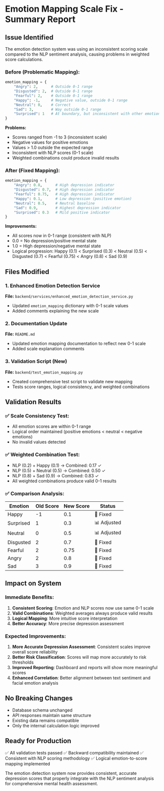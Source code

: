 # Emotion Mapping Scale Fix - Summary Report

## Issue Identified
The emotion detection system was using an inconsistent scoring scale compared to the NLP sentiment analysis, causing problems in weighted score calculations.

### Before (Problematic Mapping):
```python
emotion_mapping = {
    "Angry": 2,      # Outside 0-1 range
    "Disgusted": 2,  # Outside 0-1 range
    "Fearful": 2,    # Outside 0-1 range
    "Happy": -1,     # Negative value, outside 0-1 range
    "Neutral": 0,    # Correct
    "Sad": 3,        # Way outside 0-1 range
    "Surprised": 1   # At boundary, but inconsistent with other emotions
}
```

**Problems:**
- Scores ranged from -1 to 3 (inconsistent scale)
- Negative values for positive emotions
- Values > 1.0 outside the expected range
- Inconsistent with NLP scores (0-1 scale)
- Weighted combinations could produce invalid results

### After (Fixed Mapping):
```python
emotion_mapping = {
    "Angry": 0.8,      # High depression indicator
    "Disgusted": 0.7,  # High depression indicator  
    "Fearful": 0.75,   # High depression indicator
    "Happy": 0.1,      # Low depression (positive emotion)
    "Neutral": 0.5,    # Neutral baseline
    "Sad": 0.9,        # Highest depression indicator
    "Surprised": 0.3   # Mild positive indicator
}
```

**Improvements:**
- All scores now in 0-1 range (consistent with NLP)
- 0.0 = No depression/positive mental state
- 1.0 = High depression/negative mental state
- Logical progression: Happy (0.1) < Surprised (0.3) < Neutral (0.5) < Disgusted (0.7) < Fearful (0.75) < Angry (0.8) < Sad (0.9)

## Files Modified

### 1. Enhanced Emotion Detection Service
**File:** `backend/services/enhanced_emotion_detection_service.py`
- Updated `emotion_mapping` dictionary with 0-1 scale values
- Added comments explaining the new scale

### 2. Documentation Update
**File:** `README.md`
- Updated emotion mapping documentation to reflect new 0-1 scale
- Added scale explanation comments

### 3. Validation Script (New)
**File:** `backend/test_emotion_mapping.py`
- Created comprehensive test script to validate new mapping
- Tests score ranges, logical consistency, and weighted combinations

## Validation Results

### ✅ Scale Consistency Test:
- All emotion scores are within 0-1 range
- Logical order maintained (positive emotions < neutral < negative emotions)
- No invalid values detected

### ✅ Weighted Combination Test:
- NLP (0.2) + Happy (0.1) → Combined: 0.17 ✓
- NLP (0.5) + Neutral (0.5) → Combined: 0.50 ✓  
- NLP (0.8) + Sad (0.9) → Combined: 0.83 ✓
- All weighted combinations produce valid 0-1 results

### ✅ Comparison Analysis:
| Emotion   | Old Score | New Score | Status |
|-----------|-----------|-----------|---------|
| Happy     | -1        | 0.1       | 🔧 Fixed |
| Surprised | 1         | 0.3       | 📊 Adjusted |
| Neutral   | 0         | 0.5       | 📊 Adjusted |
| Disgusted | 2         | 0.7       | 🔧 Fixed |
| Fearful   | 2         | 0.75      | 🔧 Fixed |
| Angry     | 2         | 0.8       | 🔧 Fixed |
| Sad       | 3         | 0.9       | 🔧 Fixed |

## Impact on System

### Immediate Benefits:
1. **Consistent Scoring**: Emotion and NLP scores now use same 0-1 scale
2. **Valid Combinations**: Weighted averages always produce valid results
3. **Logical Mapping**: More intuitive score interpretation
4. **Better Accuracy**: More precise depression assessment

### Expected Improvements:
1. **More Accurate Depression Assessment**: Consistent scales improve overall score reliability
2. **Better Risk Classification**: Scores will map more accurately to risk thresholds
3. **Improved Reporting**: Dashboard and reports will show more meaningful scores
4. **Enhanced Correlation**: Better alignment between text sentiment and facial emotion analysis

## No Breaking Changes
- Database schema unchanged
- API responses maintain same structure  
- Existing data remains compatible
- Only the internal calculation logic improved

## Ready for Production
✅ All validation tests passed
✅ Backward compatibility maintained
✅ Consistent with NLP scoring methodology
✅ Logical emotion-to-score mapping implemented

The emotion detection system now provides consistent, accurate depression scores that properly integrate with the NLP sentiment analysis for comprehensive mental health assessment.
